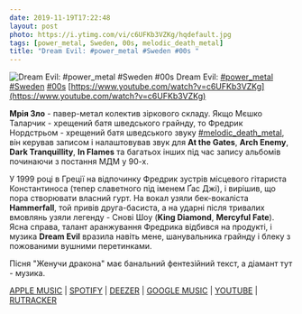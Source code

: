 ```yaml
---
date: 2019-11-19T17:22:48
layout: post
photo: https://i.ytimg.com/vi/c6UFKb3VZKg/hqdefault.jpg
tags: [power_metal, Sweden, 00s, melodic_death_metal]
title: "Dream Evil: #power_metal #Sweden #00s "
---
```

![Dream Evil: #power_metal #Sweden #00s ](https://i.ytimg.com/vi/c6UFKb3VZKg/hqdefault.jpg)
Dream Evil: [#power_metal](/tags/#power_metal) [#Sweden](/tags/#Sweden) [#00s](/tags/#00s) [https://www.youtube.com/watch?v=c6UFKb3VZKg](https://www.youtube.com/watch?v=c6UFKb3VZKg)

**Мрія Зло** - павер-метал колектив зіркового складу. Якщо Мєшко Таларчик - хрещений батя шведського грайнду, то Фредрик Нордстрьом - хрещений батя шведського звуку [#melodic_death_metal](/tags/#melodic_death_metal), він керував записом і налаштовував звук для **At the Gates**, **Arch Enemy**, **Dark Tranquillity**, **In Flames** та багатьох інших під час запису альбомів починаючи з постання МДМ у 90-х.

У 1999 році в Греції на відпочинку Фредрик зустрів місцевого гітариста Константиноса (тепер славетного під іменем Ґас Джі), і вирішив, що пора створювати власний гурт. На вокал узяли бек-вокаліста **Hammerfall**, той привів друга-басиста, а на ударні після тривалих вмовлянь узяли легенду - Снові Шоу (**King Diamond**, **Mercyful Fate**). Ясна справа, талант аранжування Фредрика відбився на продукті, і музика **Dream Evil** вразила навіть мене, шанувальника грайнду і блеку з пожованими вушними перетинками.

Пісня &quot;Женучи дракона&quot; має банальний фентезійний текст, а діамант тут - музика.

[APPLE MUSIC](https://music.apple.com/us/album/dragonslayer/1045196923) \| [SPOTIFY](https://open.spotify.com/album/75e23vS6UP1bZWkVphKGiD) \| [DEEZER](https://www.deezer.com/album/11319966?utm_source=deezer&amp;utm_content=album-11319966&amp;utm_term=1601611822_1574176856&amp;utm_medium=web) \| [GOOGLE MUSIC](https://play.google.com/music/m/Bdqj6cc4r367ema5uoirlwqpkgm?t=DragonSlayer_-_Dream_Evil) \| [YOUTUBE](https://www.youtube.com/playlist?list=PLDtoy5oBc5ft4gZx0GvfQ4kLLaoTbWi3q) \| [RUTRACKER](https://rutracker.org/forum/viewtopic.php?t=5407427)